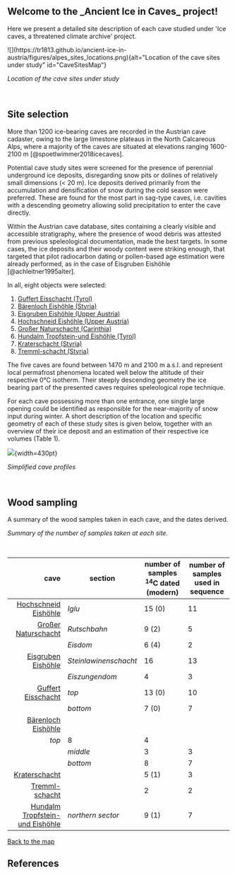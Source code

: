 


<h2>Welcome to the _Ancient Ice in Caves_ project!</h2>


Here we present a detailed site description of each cave studied under 'Ice caves, a threatened climate archive' project. 

<div class=images>
![](https://tr1813.github.io/ancient-ice-in-austria/figures/alpes_sites_locations.png){alt="Location of the 
cave sites under study" id="CaveSitesMap"}
</div>
<div id="myModal" class=modal>
<img class ="modal-content" id="img01">
<div id="caption"></div>
</div>

_Location of the cave sites under study_

&shy;



## Site selection

More than 1200 ice-bearing caves are recorded in the Austrian cave cadaster, owing to the large limestone plateaus in the North Calcareous Alps, where a majority of the caves are situated at elevations ranging 1600-2100 m [@spoetlwimmer2018icecaves]. 

Potential cave study sites were screened for the presence of perennial underground ice deposits, disregarding snow pits or dolines of relatively small dimensions (< 20 m).
Ice deposits derived primarily from the accumulation and densification of snow during the cold season were preferred.
These are found for the most part in sag-type caves, i.e. cavities with a descending geometry allowing solid precipitation to enter the cave directly.

Within the Austrian cave database, sites containing a clearly visible and accessible stratigraphy, where the presence of wood debris was attested from previous speleological documentation, made the best targets.
In some cases, the ice deposits and their woody content were striking enough, that targeted that pilot radiocarbon dating or pollen-based age estimation were already performed, as in the case of Eisgruben Eishöhle [@achleitner1995alter]. 

In all, eight objects were selected: 

1. [Guffert Eisschacht (Tyrol)](https://tr1813.github.io/ancient-ice-in-austria/html/guffert.html)
2. [Bärenloch Eishöhle (Styria)](https://tr1813.github.io/ancient-ice-in-austria/html/baerenloch.html)
3. [Eisgruben Eishöhle (Upper Austria)](https://tr1813.github.io/ancient-ice-in-austria/html/eisgruben.html)
4. [Hochschneid Eishöhle (Upper Austria)](https://tr1813.github.io/ancient-ice-in-austria/html/hochschneid.html)
5. [Großer Naturschacht (Carinthia)](https://tr1813.github.io/ancient-ice-in-austria/html/grosser-naturschacht.html)
6. [Hundalm Tropfstein-und Eishöhle (Tyrol)](https://tr1813.github.io/ancient-ice-in-austria/html/hundalm.html)
7. [Kraterschacht (Styria)](https://tr1813.github.io/ancient-ice-in-austria/html/kraterschacht.html)
8. [Tremml-schacht (Styria)](https://tr1813.github.io/ancient-ice-in-austria/html/tremml.html)

The five caves are found between 1470 m and 2100 m a.s.l. and represent local permafrost phenomena located well below the altitude of their respective 0°C isotherm.
Their steeply descending geometry the ice bearing part of the presented caves requires speleological rope technique.

For each cave possessing more than one entrance, one single large opening could be identified as responsible for the near-majority of snow input during winter.
A short description of the location and specific geometry of each of these study sites is given below, together with an overview of their ice deposit and an estimation of their respective ice volumes (Table 1).


![](https://tr1813.github.io/ancient-ice-in-austria/figures/ice_caves_extended_tweaked.png){width=430pt}

_Simplified cave profiles_

&shy;


## Wood sampling

A summary of the wood samples taken in each cave, and the dates derived. 

_Summary of the number of samples taken at each site._

&shy;

|cave|section|number of samples $^{14}$C dated (modern) |number of samples used in sequence|
|---:|---|---|---|
|[Hochschneid Eishöhle](https://tr1813.github.io/ancient-ice-in-austria/html/hochschneid.html)|*Iglu*|15 (0)|11|
|[Großer Naturschacht](https://tr1813.github.io/ancient-ice-in-austria/html/grosser-naturschacht.html)|*Rutschbahn*|9 (2)|5|
||*Eisdom*|6 (4)|2|
|[Eisgruben Eishöhle](https://tr1813.github.io/ancient-ice-in-austria/html/eisgruben.html)|*Steinlawinenschacht*|16|13|
||*Eiszungendom*|4|3|
|[Guffert Eisschacht](https://tr1813.github.io/ancient-ice-in-austria/html/guffert.html)|*top*|13 (0)|10|
||*bottom*|7 (0)|7|
|[Bärenloch Eishöhle](https://tr1813.github.io/ancient-ice-in-austria/html/baerenloch.html)
|*top*|8|4|
||*middle*|3|3|
||*bottom*|8|7|
|[Kraterschacht](https://tr1813.github.io/ancient-ice-in-austria/html/kraterschacht.html)||5 (1) |3|
|[Tremml-schacht](https://tr1813.github.io/ancient-ice-in-austria/html/tremml.html)||2 |2|
|[Hundalm Tropfstein-und Eishöhle](https://tr1813.github.io/ancient-ice-in-austria/html/hundalm.html)|*northern sector*|9 (1)|7|

[Back to the map](https://tr1813.github.io/ancient-ice-in-austria/html/index.html)

## References